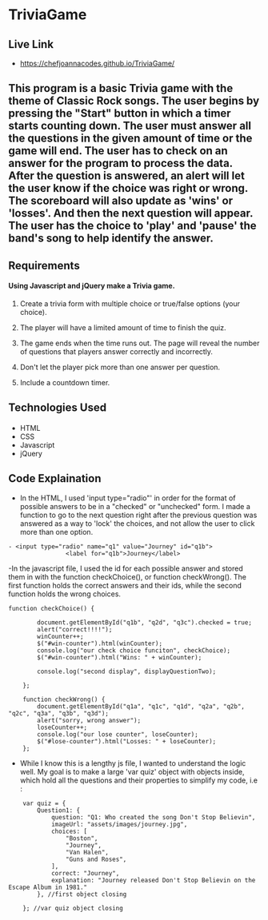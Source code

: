 # TriviaGame


## Live Link 
 - https://chefjoannacodes.github.io/TriviaGame/

## This program is a basic Trivia game with the theme of Classic Rock songs. The user begins by pressing the "Start" button in which a timer starts counting down. The user must answer all the questions in the given amount of time or the game will end. The user has to check on an answer for the program to process the data. After the question is answered, an alert will let the user know if the choice was right or wrong. The scoreboard will also update as 'wins' or 'losses'. And then the next question will appear. The user has the choice to 'play' and 'pause' the band's song to help identify the answer.  

## Requirements
#### Using Javascript and jQuery make a Trivia game.

1. Create a trivia form with multiple choice or true/false options (your choice).

2. The player will have a limited amount of time to finish the quiz. 

3. The game ends when the time runs out. The page will reveal the number of questions that players answer correctly and incorrectly.

4. Don't let the player pick more than one answer per question.

5. Include a countdown timer.

## Technologies Used
#### 
- HTML
- CSS
- Javascript
- jQuery

## Code Explaination
- In the HTML, I used 'input type="radio"' in order for the format of possible answers to be in a "checked" or "unchecked" form. I made a function to go to the next question right after the previous question was answered as a way to 'lock' the choices, and not allow the user to click more than one option. 

```
- <input type="radio" name="q1" value="Journey" id="q1b">
                <label for="q1b">Journey</label>
```

-In the javascript file, I used the id for each possible answer and stored them in with the  function checkChoice(), or function checkWrong(). The first function holds the correct answers and their ids, while the second function holds the wrong choices. 


```
function checkChoice() {

        document.getElementById("q1b", "q2d", "q3c").checked = true;
        alert("correct!!!!");
        winCounter++;
        $("#win-counter").html(winCounter);
        console.log("our check choice funciton", checkChoice);
        $("#win-counter").html("Wins: " + winCounter);

        console.log("second display", displayQuestionTwo);

    };

    function checkWrong() {
        document.getElementById("q1a", "q1c", "q1d", "q2a", "q2b", "q2c", "q3a", "q3b", "q3d");
        alert("sorry, wrong answer");
        loseCounter++;
        console.log("our lose counter", loseCounter);
        $("#lose-counter").html("Losses: " + loseCounter);
    };
```

- While I know this is a lengthy js file, I wanted to understand the logic well. My goal is to make a large 'var quiz' object with objects inside, which hold all the questions and their properties to simplify my code, i.e :

```
    var quiz = {
        Question1: {
            question: "Q1: Who created the song Don't Stop Believin",
            imageUrl: "assets/images/journey.jpg",
            choices: [
                "Boston",
                "Journey",
                "Van Halen",
                "Guns and Roses",
            ],
            correct: "Journey",
            explanation: "Journey released Don't Stop Believin on the Escape Album in 1981."
        }, //first object closing

    }; //var quiz object closing

```





